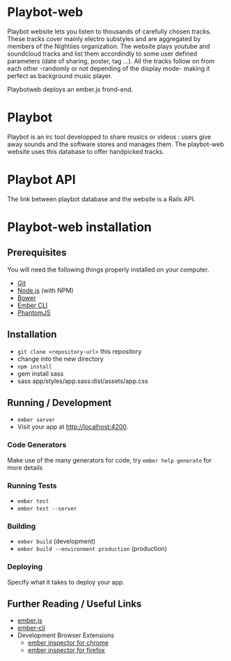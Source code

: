 # Playbot-web

Playbot website lets you listen to thousands of carefully chosen tracks. These tracks cover mainly electro substyles and are aggregated by members of the Nightiies organization.
The website plays youtube and soundcloud tracks and list them accordindly to some user defined parameters (date of sharing, poster, tag ...).
All the tracks follow on from each other -randomly or not depending of the display mode- making it perfect as background music player.

Playbotweb deploys an ember.js frond-end.

# Playbot

Playbot is an irc tool developped to share musics or videos : users give away sounds and the software stores and manages them. The playbot-web website uses this database to offer handpicked tracks.

# Playbot API

The link between playbot database and the website is a Rails API.

# Playbot-web installation

## Prerequisites

You will need the following things properly installed on your computer.

* [Git](http://git-scm.com/)
* [Node.js](http://nodejs.org/) (with NPM)
* [Bower](http://bower.io/)
* [Ember CLI](http://www.ember-cli.com/)
* [PhantomJS](http://phantomjs.org/)

## Installation

* `git clone <repository-url>` this repository
* change into the new directory
* `npm install`
* gem install sass
* sass app/styles/app.sass:dist/assets/app.css

## Running / Development

* `ember server`
* Visit your app at [http://localhost:4200](http://localhost:4200).

### Code Generators

Make use of the many generators for code, try `ember help generate` for more details

### Running Tests

* `ember test`
* `ember test --server`

### Building

* `ember build` (development)
* `ember build --environment production` (production)

### Deploying

Specify what it takes to deploy your app.

## Further Reading / Useful Links

* [ember.js](http://emberjs.com/)
* [ember-cli](http://www.ember-cli.com/)
* Development Browser Extensions
  * [ember inspector for chrome](https://chrome.google.com/webstore/detail/ember-inspector/bmdblncegkenkacieihfhpjfppoconhi)
  * [ember inspector for firefox](https://addons.mozilla.org/en-US/firefox/addon/ember-inspector/)

